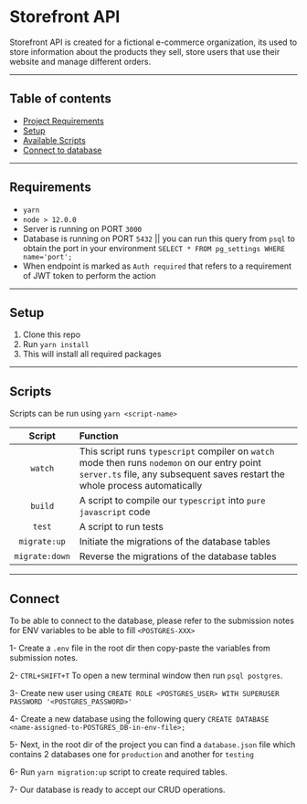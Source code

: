 # Storefront API

Storefront API is created for a fictional e-commerce organization, its used to store information about the products they sell, store users that use their website and manage different orders.

---

## Table of contents

- [Project Requirements](#requirements)
- [Setup](#setup)
- [Available Scripts](#scripts)
- [Connect to database](#connect)

---

## Requirements

- `yarn`
- `node > 12.0.0`
- Server is running on PORT `3000`
- Database is running on PORT `5432` || you can run this query from `psql` to obtain the port in your environment `SELECT * FROM pg_settings WHERE name='port';`
- When endpoint is marked as `Auth required` that refers to a requirement of JWT token to perform the action

---

## Setup

1. Clone this repo
2. Run `yarn install`
3. This will install all required packages

---

## Scripts

Scripts can be run using `yarn <script-name>`

|     Script     | Function                                                                                                                                                                     |
| :------------: | :--------------------------------------------------------------------------------------------------------------------------------------------------------------------------- |
|    `watch`     | This script runs `typescript` compiler on `watch` mode then runs `nodemon` on our entry point `server.ts` file, any subsequent saves restart the whole process automatically |
|    `build`     | A script to compile our `typescript` into `pure javascript` code                                                                                                             |
|     `test`     | A script to run tests                                                                                                                                                        |
|  `migrate:up`  | Initiate the migrations of the database tables                                                                                                                               |
| `migrate:down` | Reverse the migrations of the database tables                                                                                                                                |

---

## Connect

To be able to connect to the database, please refer to the submission notes for ENV variables to be able to fill `<POSTGRES-XXX>`

1- Create a `.env` file in the root dir then copy-paste the variables from submission notes.

2- `CTRL+SHIFT+T` To open a new terminal window then run `psql postgres`.

3- Create new user using `CREATE ROLE <POSTGRES_USER> WITH SUPERUSER PASSWORD '<POSTGRES_PASSWORD>'`

4- Create a new database using the following query `CREATE DATABASE <name-assigned-to-POSTGRES_DB-in-env-file>;`

5- Next, in the root dir of the project you can find a `database.json` file which contains 2 databases one for `production` and another for `testing`

6- Run `yarn migration:up` script to create required tables.

7- Our database is ready to accept our CRUD operations.

